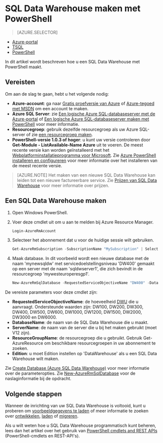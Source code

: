 <properties
   pageTitle="SQL Data Warehouse maken met Powershell | Microsoft Azure"
   description="SQL Data Warehouse maken met Powershell"
   services="sql-data-warehouse"
   documentationCenter="NA"
   authors="lodipalm"
   manager="barbkess"
   editor=""/>

<tags
   ms.service="sql-data-warehouse"
   ms.devlang="NA"
   ms.topic="get-started-article"
   ms.tgt_pltfrm="NA"
   ms.workload="data-services"
   ms.date="08/16/2016"
   ms.author="lodipalm;barbkess;sonyama"/>

# SQL Data Warehouse maken met PowerShell

> [AZURE.SELECTOR]
- [Azure-portal](sql-data-warehouse-get-started-provision.md)
- [TSQL](sql-data-warehouse-get-started-create-database-tsql.md)
- [PowerShell](sql-data-warehouse-get-started-provision-powershell.md)

In dit artikel wordt beschreven hoe u een SQL Data Warehouse met PowerShell maakt.

## Vereisten

Om aan de slag te gaan, hebt u het volgende nodig:

- **Azure-account**: ga naar [Gratis proefversie van Azure][] of [Azure-tegoed met MSDN][] om een account te maken.
- **Azure SQL Server**: zie [Een logische Azure SQL-databaseserver met de Azure-portal][] of [Een logische Azure SQL-databaseserver maken met PowerShell][] voor meer informatie.
- **Resourcegroep**: gebruik dezelfde resourcegroep als uw Azure SQL-server of zie [een resourcegroep maken][].
- **PowerShell-versie 1.0.3 of hoger**: u kunt uw versie controleren door **Get-Module - ListAvailable-Name Azure** uit te voeren.  De meest recente versie kan worden geïnstalleerd met het [Webplatforminstallatieprogramma voor Microsoft][].  Zie [Azure PowerShell installeren en configureren][] voor meer informatie over het installeren van de meest recente versie.

> [AZURE.NOTE] Het maken van een nieuwe SQL Data Warehouse kan leiden tot een nieuwe factureerbare service.  Zie [Prijzen van SQL Data Warehouse][] voor meer informatie over prijzen.

## Een SQL Data Warehouse maken

1. Open Windows PowerShell.
2. Voer deze cmdlet uit om u aan te melden bij Azure Resource Manager.

    ```Powershell
    Login-AzureRmAccount
    ```
    
3. Selecteer het abonnement dat u voor de huidige sessie wilt gebruiken.

    ```Powershell
    Get-AzureRmSubscription -SubscriptionName "MySubscription" | Select-AzureRmSubscription
    ```

4.  Maak database. In dit voorbeeld wordt een nieuwe database met de naam 'mynewsqldw' met servicedoelstellingsniveau 'DW400' gemaakt op een server met de naam 'sqldwserver1', die zich bevindt in de resourcegroep 'mywesteuroperesgp1'.

    ```Powershell
    New-AzureRmSqlDatabase -RequestedServiceObjectiveName "DW400" -DatabaseName "mynewsqldw" -ServerName "sqldwserver1" -ResourceGroupName "mywesteuroperesgp1" -Edition "DataWarehouse"
    ```

De vereiste parameters voor deze cmdlet zijn:

- **RequestedServiceObjectiveName**: de hoeveelheid [DWU][] die u aanvraagt.  Ondersteunde waarden zijn: DW100, DW200, DW300, DW400, DW500, DW600, DW1000, DW1200, DW1500, DW2000, DW3000 en DW6000.
- **DatabaseName**: de naam van de SQL Data Warehouse die u maakt.
- **ServerName**: de naam van de server die u bij het maken gebruikt (moet V12 zijn).
- **ResourceGroupName**: de resourcegroep die u gebruikt.  Gebruik Get-AzureResource om beschikbare resourcegroepen in uw abonnement te zoeken.
- **Edition**: u moet Edition instellen op 'DataWarehouse' als u een SQL Data Warehouse wilt maken.

Zie [Create Database (Azure SQL Data Warehouse)][] voor meer informatie over de parameteropties.
Zie [New-AzureRmSqlDatabase][] voor de naslaginformatie bij de opdracht.

## Volgende stappen

Wanneer de inrichting van uw SQL Data Warehouse is voltooid, kunt u proberen om [voorbeeldgegevens te laden][] of meer informatie te zoeken over [ontwikkelen][], [laden][] of [migreren][].

Als u wilt weten hoe u SQL Data Warehouse programmatisch kunt beheren, lees dan het artikel over het gebruik van [PowerShell cmdlets and REST APIs][] (PowerShell-cmdlets en REST-API's).

<!--Image references-->

<!--Article references-->
[DWU]: ./sql-data-warehouse-overview-what-is.md#data-warehouse-units
[migreren]: ./sql-data-warehouse-overview-migrate.md
[ontwikkelen]: ./sql-data-warehouse-overview-develop.md
[laden]: ./sql-data-warehouse-load-with-bcp.md
[voorbeeldgegevens te laden]: ./sql-data-warehouse-load-sample-databases.md
[PowerShell cmdlets and REST APIs]: ./sql-data-warehouse-reference-powershell-cmdlets.md
[firewall-regels]: ../sql-database-configure-firewall-settings.md

[Azure PowerShell installeren en configureren]: ../powershell/powershell-install-configure.md
[een SQL Data Warehouse maken vanuit de Azure-portal]: ./sql-data-warehouse-get-started-provision.md
[Een logische Azure SQL-databaseserver met de Azure-portal]: ../sql-database/sql-database-get-started.md#create-an-azure-sql-database-logical-server
[Een logische Azure SQL-databaseserver maken met PowerShell]: ../sql-database/sql-database-get-started-powershell.md#database-setup-create-a-resource-group-server-and-firewall-rule
[een resourcegroep maken]: ../resource-group-template-deploy-portal.md#create-resource-group

<!--MSDN references--> 
[MSDN]: https://msdn.microsoft.com/library/azure/dn546722.aspx
[New-AzureRmSqlDatabase]: https://msdn.microsoft.com/library/mt619339.aspx
[Create Database (Azure SQL Data Warehouse)]: https://msdn.microsoft.com/library/mt204021.aspx

<!--Other Web references-->
[Webplatforminstallatieprogramma voor Microsoft]: https://aka.ms/webpi-azps
[Prijzen van SQL Data Warehouse]: https://azure.microsoft.com/pricing/details/sql-data-warehouse/
[Gratis proefversie van Azure]: https://azure.microsoft.com/pricing/free-trial/?WT.mc_id=A261C142F
[Azure-tegoed met MSDN]: https://azure.microsoft.com/pricing/member-offers/msdn-benefits-details/?WT.mc_id=A261C142F



<!--HONumber=ago16_HO4-->


